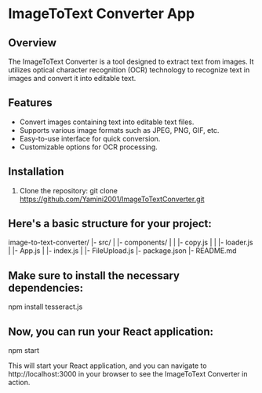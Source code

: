 # ImageToText Converter App

## Overview
The ImageToText Converter is a tool designed to extract text from images. It utilizes optical character recognition (OCR) technology to recognize text in images and convert it into editable text.

## Features
- Convert images containing text into editable text files.
- Supports various image formats such as JPEG, PNG, GIF, etc.
- Easy-to-use interface for quick conversion.
- Customizable options for OCR processing.

## Installation
1. Clone the repository:
git clone https://github.com/Yamini2001/ImageToTextConverter.git

## Here's a basic structure for your project:

image-to-text-converter/
  |- src/
  |   |- components/
  |   |   |- copy.js
  |   |   |- loader.js
  |   |- App.js
  |   |- index.js
  |   |- FileUpload.js
  |- package.json
  |- README.md

  ## Make sure to install the necessary dependencies:
  
  npm install tesseract.js

  ## Now, you can run your React application:

  npm start

  This will start your React application, and you can navigate to http://localhost:3000 in your browser to see the ImageToText Converter in action.

